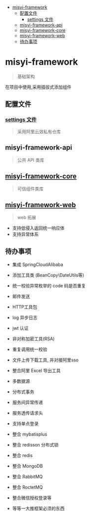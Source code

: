 
- [misyi-framework](#misyi-framework)
  - [配置文件](#%E9%85%8D%E7%BD%AE%E6%96%87%E4%BB%B6)
    - [settings 文件](#settings-%E6%96%87%E4%BB%B6)
  - [misyi-framework-api](#misyi-framework-api)
  - [misyi-framework-core](#misyi-framework-core)
  - [misyi-framework-web](#misyi-framework-web)
  - [待办事项](#%E5%BE%85%E5%8A%9E%E4%BA%8B%E9%A1%B9)

<!-- END doctoc generated TOC please keep comment here to allow auto update -->
<!-- doctoc README.md 即可生成目录 -->

# misyi-framework 
> 基础架构

在项目中使用,采用插拔式添加组件

## 配置文件

### [settings 文件](./file/settings.xml)

> 采用阿里云效私有仓库

## misyi-framework-api

> 公共 API 类库

## [misyi-framework-core](./document/framework-core.md)

> 可信组件类库

## [misyi-framework-web](./document/framework-web.md)

> web 拓展 

- 支持低侵入返回统一响应体
- 支持异常体系


## 待办事项

- 集成 SpringCloudAlibaba
- 添加工具类 (BeanCopy\DateUtils等)
- 统一校验异常枚举的 code 码是否重复
- 邮件发送
- HTTP工具包
- log 异步日志
- jwt 认证
- 非对称加密工具(RSA)
- 重复调用统一校验
- 文件上传下载工具, 并对接阿里sso
- 整合阿里 Excel 导出工具
- 多数据源
- 分布式事务
- 服务间异常传递
- 服务透传请求头
- 支持单点登录
- 整合 mybatisplus
- 整合 redisson 分布式锁
- 整合 redis
- 整合 MongoDB
- 整合 RabbitMQ
- 整合 RoctetMQ
- 整合微信授权登录等

- 等等一大推框架必须的东西